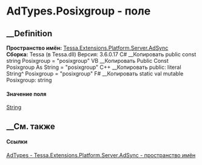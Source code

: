 # AdTypes.Posixgroup - поле
##  __Definition
 **Пространство имён:**
[Tessa.Extensions.Platform.Server.AdSync](N_Tessa_Extensions_Platform_Server_AdSync.htm)  
 **Сборка:** Tessa (в Tessa.dll) Версия: 3.6.0.17
C# __Копировать
     public const string Posixgroup = "posixgroup"
VB __Копировать
     Public Const Posixgroup As String = "posixgroup"
C++ __Копировать
     public:
    literal String^ Posixgroup = "posixgroup"
F# __Копировать
     static val mutable Posixgroup: string
#### Значение поля
[String](https://learn.microsoft.com/dotnet/api/system.string)
##  __См. также
#### Ссылки
[AdTypes - ](T_Tessa_Extensions_Platform_Server_AdSync_AdTypes.htm)
[Tessa.Extensions.Platform.Server.AdSync - пространство
имён](N_Tessa_Extensions_Platform_Server_AdSync.htm)
